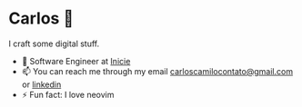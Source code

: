 # Carlos 👋 

I craft some digital stuff.

- 🔭 Software Engineer at [Inicie](https://inicie.digital/)  
- 📫 You can reach me through my email carloscamilocontato@gmail.com or [linkedin](https://www.linkedin.com/in/carloshcamilo/)  
- ⚡ Fun fact: I love neovim
